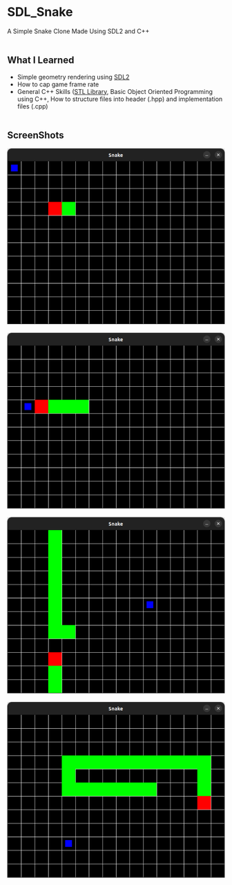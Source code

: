 # SDL_Snake
A Simple Snake Clone Made Using SDL2 and C++
<br><br/>
## What I Learned
* Simple geometry rendering using [SDL2](https://www.libsdl.org/)
* How to cap game frame rate
* General C++ Skills ([STL Library](https://en.wikipedia.org/wiki/Standard_Template_Library), Basic Object Oriented Programming using C++, How to structure files into header (.hpp) and implementation files (.cpp)
<br><br/>
## ScreenShots
![](./data/screenshots/snake1.png)
<br><br/>
![](./data/screenshots/snake2.png)
<br><br/>
![](./data/screenshots/snake3.png)
<br><br/>
![](./data/screenshots/snake4.png)
<br><br/>
